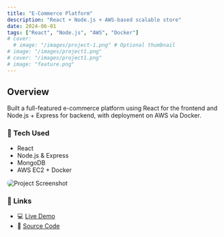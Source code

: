 ```yaml
---
title: "E-Commerce Platform"
description: "React + Node.js + AWS-based scalable store"
date: 2024-06-01
tags: ["React", "Node.js", "AWS", "Docker"]
# cover:
  # image: "/images/project-1.png" # Optional thumbnail
# image: "/images/project1.png"
# cover: "/images/project1.png"
# image: "feature.png"
---
```

## Overview

Built a full-featured e-commerce platform using React for the frontend and Node.js + Express for backend, with deployment on AWS via Docker.

### 🔧 Tech Used
- React
- Node.js & Express
- MongoDB
- AWS EC2 + Docker
<img src="/images/project-1.png" alt="Project Screenshot" style="max-width: 100%; border-radius: 8px;">

### 🔗 Links
- 💻 [Live Demo](https://example.com)
- 🧠 [Source Code](https://github.com/yourusername/project1)

